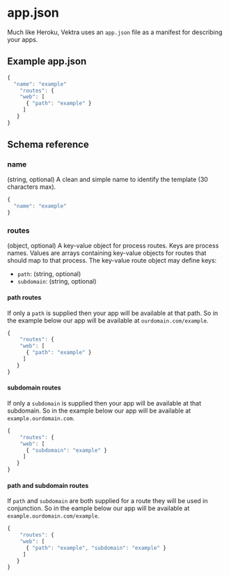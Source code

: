 app.json
======

Much like Heroku, Vektra uses an `app.json` file as a manifest for describing
your apps.

## Example app.json

```js
{
  "name": "example"
	"routes": {
    "web": [
      { "path": "example" }
     ]
   }
}
```

## Schema reference

### name

(string, optional) A clean and simple name to identify the template (30
characters max).

```js
{
  "name": "example"
}
```

### routes

(object, optional) A key-value object for process routes. Keys are process
names.  Values are arrays containing key-value objects for routes that should
map to that process. The key-value route object may define keys:

 - `path`: (string, optional)
 - `subdomain`: (string, optional)

#### path routes

If only a `path` is supplied then your app will be available at that path. So
in the example below our app will be available at `ourdomain.com/example`.

```js
{
	"routes": {
    "web": [
      { "path": "example" }
     ]
   }
}
```

#### subdomain routes

If only a `subdomain` is supplied then your app will be available at that
subdomain. So in the example below our app will be available at
`example.ourdomain.com`.

```js
{
	"routes": {
    "web": [
      { "subdomain": "example" }
     ]
   }
}
```

#### path and subdomain routes

If `path` and `subdomain` are both supplied for a route they will be used in
conjunction. So in the eample below our app will be available at
`example.ourdomain.com/example`.

```js
{
	"routes": {
    "web": [
      { "path": "example", "subdomain": "example" }
     ]
   }
}
```
